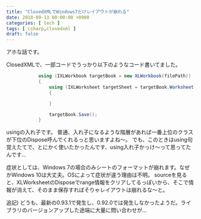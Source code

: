 ```yaml
---
title: "ClosedXMLでWindows7だけレイアウトが崩れる"
date: 2018-09-13 00:00:00 +0900
categories: [ tech ]
tags: [ csharp,closedxml ]
draft: false
---
```


アホな話です。

ClosedXMLで、一部コードでうっかり以下のようなコード書いてました。
```cs
            using (IXLWorkbook targetBook = new XLWorkbook(filePath))
            {
                using (IXLWorksheet targetSheet = targetBook.Worksheet(1))
                {

                }

                targetBook.Save();
            }
```
usingの入れ子です。
普通、入れ子になるような階層があれば一番上位のクラスが下位のDispose呼んでくれるっと思いますよね〜。
でも、このときはusing句覚えたてで、とにかく使いたかったんです、using入れ子かっけ〜って思ってたんです...

症状としては、Windows 7の場合のみシートのフォーマットが崩れます。なぜかWindows 10は大丈夫。OSによって症状が違う理由は不明。
sourceを見ると、XLWorksheetのDisposeでrange情報をクリアしてるっぽいから、そこで情報が消えて、そのまま保存すればそりゃレイアウトは崩れるな〜と。

追記) どうも、最新の0.93.1で発生し、0.92.0では発生しなかったようだ。ライブラリのバージョンアップした途端に大量に問い合わせが...
